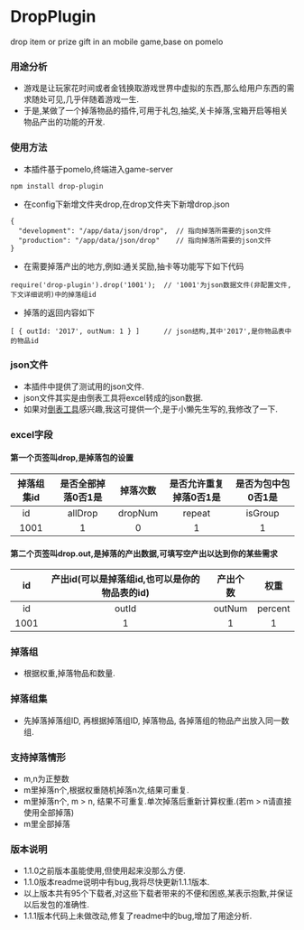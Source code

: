 # DropPlugin
drop item or prize gift in an mobile game,base on pomelo

### 用途分析
* 游戏是让玩家花时间或者金钱换取游戏世界中虚拟的东西,那么给用户东西的需求随处可见,几乎伴随着游戏一生.
* 于是,某做了一个掉落物品的插件,可用于礼包,抽奖,关卡掉落,宝箱开启等相关物品产出的功能的开发.

### 使用方法
* 本插件基于pomelo,终端进入game-server
```
npm install drop-plugin
```
* 在config下新增文件夹drop,在drop文件夹下新增drop.json
```
{
  "development": "/app/data/json/drop",  // 指向掉落所需要的json文件
  "production": "/app/data/json/drop"    // 指向掉落所需要的json文件
}
```
* 在需要掉落产出的地方,例如:通关奖励,抽卡等功能写下如下代码
```
require('drop-plugin').drop('1001');  // '1001'为json数据文件(非配置文件,下文详细说明)中的掉落组id
```
* 掉落的返回内容如下
```
[ { outId: '2017', outNum: 1 } ]      // json结构,其中'2017',是你物品表中的物品id
```
### json文件
* 本插件中提供了测试用的json文件.
* json文件其实是由倒表工具将excel转成的json数据.
* 如果对[倒表工具](https://github.com/luckyqqk/excel2json.git)感兴趣,我这可提供一个,是于小懒先生写的,我修改了一下.
### excel字段
#### 第一个页签叫drop,是掉落包的设置
|掉落组集id|是否全部掉落0否1是|掉落次数|是否允许重复掉落0否1是 |是否为包中包0否1是|
|:-------:|:-------------:|:-----:|:-----------------:|:-------------:|
|id       |allDrop        |dropNum|repeat             |isGroup        |
|1001     |1              |0      |1                  |1              |
#### 第二个页签叫drop.out,是掉落的产出数据,可填写空产出以达到你的某些需求
|id   |产出id(可以是掉落组id,也可以是你的物品表的id)|产出个数|权重    |
|:---:|:-------------------------------------:|:-----:|:-----:|
|id   |outId                                  |outNum |percent|
|1001 |1                                      |1      |1      |


### 掉落组
* 根据权重,掉落物品和数量.

### 掉落组集
* 先掉落掉落组ID, 再根据掉落组ID, 掉落物品, 各掉落组的物品产出放入同一数组.

### 支持掉落情形
* m,n为正整数
* m里掉落n个,根据权重随机掉落n次,结果可重复.
* m里掉落n个, m > n, 结果不可重复.单次掉落后重新计算权重.(若m > n请直接使用全部掉落)
* m里全部掉落

### 版本说明
* 1.1.0之前版本虽能使用,但使用起来没那么方便.
* 1.1.0版本readme说明中有bug,我将尽快更新1.1.1版本.
* 以上版本共有95个下载者,对这些下载者带来的不便和困惑,某表示抱歉,并保证以后发包的准确性.
* 1.1.1版本代码上未做改动,修复了readme中的bug,增加了用途分析.
